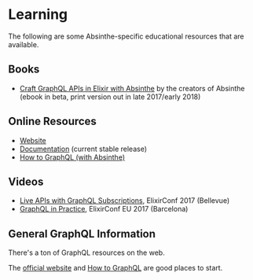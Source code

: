 # Learning

The following are some Absinthe-specific educational resources that are available.

## Books

* [Craft GraphQL APIs in Elixir with Absinthe](https://pragprog.com/book/wwgraphql/craft-graphql-apis-in-elixir-with-absinthe) by the creators of Absinthe (ebook in beta, print version out in late 2017/early 2018)

## Online Resources

* [Website](http://absinthe-graphql.org)
* [Documentation](https://hexdocs.pm/absinthe) (current stable release)
* [How to GraphQL (with Absinthe)](https://www.howtographql.com/graphql-elixir/0-introduction/)

## Videos

* [Live APIs with GraphQL Subscriptions](https://www.youtube.com/watch?v=PEckzwggd78), ElixirConf 2017 (Bellevue)
* [GraphQL in Practice](https://www.youtube.com/watch?v=d2qNlXtpWXM), ElixirConf EU 2017 (Barcelona)

## General GraphQL Information

There's a ton of GraphQL resources on the web.

The [official website](http://graphql.org/) and [How to GraphQL](https://www.howtographql.com) are good places to start.
